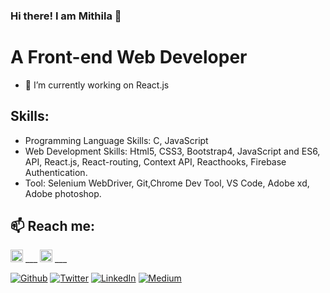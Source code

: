 ### Hi there! I am Mithila 👋
# A Front-end Web Developer

- 🔭 I’m currently working on React.js


##  Skills: 
- Programming Language Skills: C, JavaScript
- Web Development Skills: Html5, CSS3, Bootstrap4, JavaScript and ES6, API, React.js, React-routing, Context API, Reacthooks, Firebase Authentication.
- Tool: Selenium WebDriver, Git,Chrome Dev Tool, VS Code, Adobe xd, Adobe photoshop.


## 📫 Reach me:
[<img src='https://cdn.jsdelivr.net/npm/simple-icons@3.4.0/icons/linkedin.svg' alt='linkedin' height='20'>](https://www.linkedin.com/in/nishat-tasnim-mithila-78b96b130/)      ___      [<img src='https://cdn.jsdelivr.net/npm/simple-icons@3.4.0/icons/github.svg' alt='github' height='20'>](https://github.com/Nishat96)       ___ 


<p><a href="https://github.com/thmsgbrt" target="_blank"><img alt="Github" src="https://img.shields.io/badge/GitHub-%2312100E.svg?&style=for-the-badge&logo=Github&logoColor=white" /></a> <a href="https://twitter.com/Guibz16" target="_blank"><img alt="Twitter" src="https://img.shields.io/badge/twitter-%231DA1F2.svg?&style=for-the-badge&logo=twitter&logoColor=white" /></a> <a href="https://www.linkedin.com/in/thomas-guibert" target="_blank"><img alt="LinkedIn" src="https://img.shields.io/badge/linkedin-%230077B5.svg?&style=for-the-badge&logo=linkedin&logoColor=white" /></a> <a href="https://medium.com/@th.guibert" target="_blank"><img alt="Medium" src="https://img.shields.io/badge/medium-%2312100E.svg?&style=for-the-badge&logo=medium&logoColor=white" /></a>
</p>

